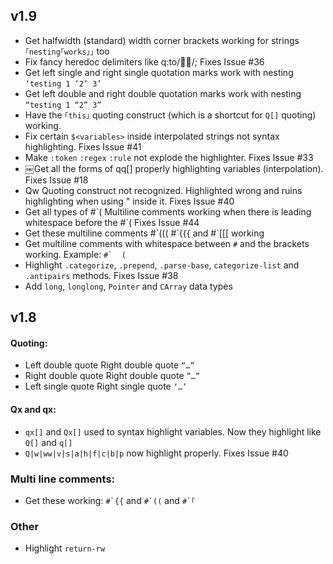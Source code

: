## v1.9
* Get halfwidth (standard) width corner brackets working for strings `｢nesting｢works｣｣` too
* Fix fancy heredoc delimiters like q:to/📝🔚/; Fixes Issue #36
* Get left single and right single quotation marks work with nesting `‘testing 1 ‘2’ 3’`
* Get left double and right double quotation marks work with nesting `“testing 1 “2” 3”`
* Have the `｢this｣` quoting construct (which is a shortcut for `Q[]` quoting) working.
* Fix certain `$<variables>` inside interpolated strings not syntax highlighting. Fixes Issue #41
* Make `:token` `:regex` `:rule` not explode the highlighter. Fixes Issue #33
* ￼Get all the forms of qq[] properly highlighting variables (interpolation). Fixes Issue #18
* Qw Quoting construct not recognized. Highlighted wrong and ruins highlighting when using " inside it. Fixes Issue #40
* Get all types of #\`( Multiline comments working when there is leading whitespace before the #\`( Fixes Issue #44
* Get these multiline comments #\`((( #\`{{{ and #\`[[[ working
* Get multiline comments with whitespace between ```#``` and the brackets working. Example: ```#`  (```
* Highlight `.categorize`, `.prepend`, `.parse-base`, `categorize-list` and `.antipairs` methods. Fixes Issue #38
* Add `long`, `longlong`, `Pointer` and `CArray` data types

## v1.8
#### Quoting:
* Left double quote Right double quote ```“…”```
* Right double quote Right double quote ```”…”```
* Left single quote Right single quote ```‘…’```

#### Qx and qx:
* `qx[]` and `Qx[]` used to syntax highlight variables. Now they highlight like `Q[]` and `q[]`
* `Q|w|ww|v|s|a|h|f|c|b|p` now highlight properly. Fixes Issue #40
### Multi line comments:
* Get these working:  ```#`{{``` and ```#`((``` and ```#`｢```

### Other
* Highlight `return-rw`
